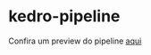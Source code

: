 # kedro-pipeline

Confira um preview do pipeline [aqui](https://github.com/ocamposfaria/kedro-pipeline/blob/master/pipeline_preview.jpg?raw=true)
